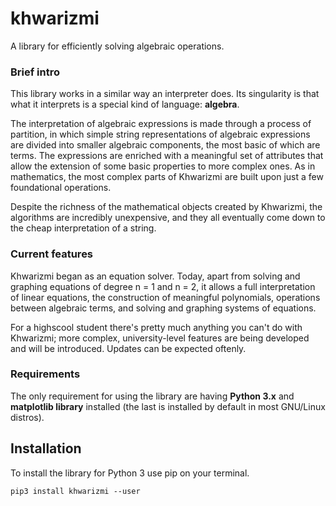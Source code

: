 # khwarizmi

A library for efficiently solving algebraic operations.

### Brief intro

This library works in a similar way an interpreter does. Its singularity is that what it interprets is a special kind of language: **algebra**.  

The interpretation of algebraic expressions is made through a process of partition, in which simple string representations of algebraic expressions are divided into smaller algebraic components, the most basic of which are terms. The expressions are enriched with a meaningful set of attributes that allow the extension of some basic properties to more complex ones. As in mathematics, the most complex parts of Khwarizmi are built upon just a few foundational operations. 

Despite the richness of the mathematical objects created by Khwarizmi, the algorithms are incredibly unexpensive, and they all eventually come down to the cheap interpretation of a string.

### Current features

Khwarizmi began as an equation solver. Today, apart from solving and graphing equations of degree n = 1 and n = 2, it allows a full interpretation of linear equations, the construction of meaningful polynomials, operations between algebraic terms, and solving and graphing systems of equations.

For a highscool student there's pretty much anything you can't do with Khwarizmi; more complex, university-level features are being developed and will be introduced. Updates can be expected oftenly.

### Requirements

The only requirement for using the library are having **Python 3.x** and **matplotlib library** installed (the last is installed by default in most GNU/Linux distros).

## Installation

To install the library for Python 3 use pip on your terminal.

    pip3 install khwarizmi --user


    


    

    

